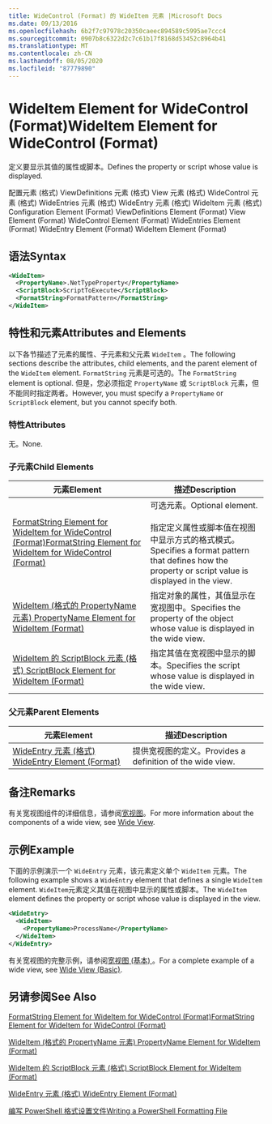 ```yaml
---
title: WideControl (Format) 的 WideItem 元素 |Microsoft Docs
ms.date: 09/13/2016
ms.openlocfilehash: 6b2f7c97978c20350caeec894589c5995ae7ccc4
ms.sourcegitcommit: 0907b8c6322d2c7c61b17f8168d53452c8964b41
ms.translationtype: MT
ms.contentlocale: zh-CN
ms.lasthandoff: 08/05/2020
ms.locfileid: "87779890"
---
```

# <a name="wideitem-element-for-widecontrol-format"></a><span data-ttu-id="f826e-102">WideItem Element for WideControl (Format)</span><span class="sxs-lookup"><span data-stu-id="f826e-102">WideItem Element for WideControl (Format)</span></span>

<span data-ttu-id="f826e-103">定义要显示其值的属性或脚本。</span><span class="sxs-lookup"><span data-stu-id="f826e-103">Defines the property or script whose value is displayed.</span></span>

<span data-ttu-id="f826e-104">配置元素 (格式) ViewDefinitions 元素 (格式) View 元素 (格式) WideControl 元素 (格式) WideEntries 元素 (格式) WideEntry 元素 (格式) WideItem 元素 (格式) </span><span class="sxs-lookup"><span data-stu-id="f826e-104">Configuration Element (Format) ViewDefinitions Element (Format) View Element (Format) WideControl Element (Format) WideEntries Element (Format) WideEntry Element (Format) WideItem Element (Format)</span></span>

## <a name="syntax"></a><span data-ttu-id="f826e-105">语法</span><span class="sxs-lookup"><span data-stu-id="f826e-105">Syntax</span></span>

```xml
<WideItem>
  <PropertyName>.NetTypeProperty</PropertyName>
  <ScriptBlock>ScriptToExecute</ScriptBlock>
  <FormatString>FormatPattern</FormatString>
</WideItem>
```

## <a name="attributes-and-elements"></a><span data-ttu-id="f826e-106">特性和元素</span><span class="sxs-lookup"><span data-stu-id="f826e-106">Attributes and Elements</span></span>

<span data-ttu-id="f826e-107">以下各节描述了元素的属性、子元素和父元素 `WideItem` 。</span><span class="sxs-lookup"><span data-stu-id="f826e-107">The following sections describe the attributes, child elements, and the parent element of the `WideItem` element.</span></span> <span data-ttu-id="f826e-108">`FormatString` 元素是可选的。</span><span class="sxs-lookup"><span data-stu-id="f826e-108">The `FormatString` element is optional.</span></span> <span data-ttu-id="f826e-109">但是，您必须指定 `PropertyName` 或 `ScriptBlock` 元素，但不能同时指定两者。</span><span class="sxs-lookup"><span data-stu-id="f826e-109">However, you must specify a `PropertyName` or `ScriptBlock` element, but you cannot specify both.</span></span>

### <a name="attributes"></a><span data-ttu-id="f826e-110">特性</span><span class="sxs-lookup"><span data-stu-id="f826e-110">Attributes</span></span>

<span data-ttu-id="f826e-111">无。</span><span class="sxs-lookup"><span data-stu-id="f826e-111">None.</span></span>

### <a name="child-elements"></a><span data-ttu-id="f826e-112">子元素</span><span class="sxs-lookup"><span data-stu-id="f826e-112">Child Elements</span></span>

|<span data-ttu-id="f826e-113">元素</span><span class="sxs-lookup"><span data-stu-id="f826e-113">Element</span></span>|<span data-ttu-id="f826e-114">描述</span><span class="sxs-lookup"><span data-stu-id="f826e-114">Description</span></span>|
|-------------|-----------------|
|[<span data-ttu-id="f826e-115">FormatString Element for WideItem for WideControl (Format)</span><span class="sxs-lookup"><span data-stu-id="f826e-115">FormatString Element for WideItem for WideControl (Format)</span></span>](./formatstring-element-for-wideitem-for-widecontrol-format.md)|<span data-ttu-id="f826e-116">可选元素。</span><span class="sxs-lookup"><span data-stu-id="f826e-116">Optional element.</span></span><br /><br /> <span data-ttu-id="f826e-117">指定定义属性或脚本值在视图中显示方式的格式模式。</span><span class="sxs-lookup"><span data-stu-id="f826e-117">Specifies a format pattern that defines how the property or script value is displayed in the view.</span></span>|
|[<span data-ttu-id="f826e-118">WideItem (格式的 PropertyName 元素) </span><span class="sxs-lookup"><span data-stu-id="f826e-118">PropertyName Element for WideItem (Format)</span></span>](./propertyname-element-for-wideitem-for-widecontrol-format.md)|<span data-ttu-id="f826e-119">指定对象的属性，其值显示在宽视图中。</span><span class="sxs-lookup"><span data-stu-id="f826e-119">Specifies the property of the object whose value is displayed in the wide view.</span></span>|
|[<span data-ttu-id="f826e-120">WideItem 的 ScriptBlock 元素 (格式) </span><span class="sxs-lookup"><span data-stu-id="f826e-120">ScriptBlock Element for WideItem (Format)</span></span>](./scriptblock-element-for-wideitem-for-widecontrol-format.md)|<span data-ttu-id="f826e-121">指定其值在宽视图中显示的脚本。</span><span class="sxs-lookup"><span data-stu-id="f826e-121">Specifies the script whose value is displayed in the wide view.</span></span>|

### <a name="parent-elements"></a><span data-ttu-id="f826e-122">父元素</span><span class="sxs-lookup"><span data-stu-id="f826e-122">Parent Elements</span></span>

|<span data-ttu-id="f826e-123">元素</span><span class="sxs-lookup"><span data-stu-id="f826e-123">Element</span></span>|<span data-ttu-id="f826e-124">描述</span><span class="sxs-lookup"><span data-stu-id="f826e-124">Description</span></span>|
|-------------|-----------------|
|[<span data-ttu-id="f826e-125">WideEntry 元素 (格式) </span><span class="sxs-lookup"><span data-stu-id="f826e-125">WideEntry Element (Format)</span></span>](./wideentry-element-for-widecontrol-format.md)|<span data-ttu-id="f826e-126">提供宽视图的定义。</span><span class="sxs-lookup"><span data-stu-id="f826e-126">Provides a definition of the wide view.</span></span>|

## <a name="remarks"></a><span data-ttu-id="f826e-127">备注</span><span class="sxs-lookup"><span data-stu-id="f826e-127">Remarks</span></span>

<span data-ttu-id="f826e-128">有关宽视图组件的详细信息，请参阅[宽视图](./creating-a-wide-view.md)。</span><span class="sxs-lookup"><span data-stu-id="f826e-128">For more information about the components of a wide view, see [Wide View](./creating-a-wide-view.md).</span></span>

## <a name="example"></a><span data-ttu-id="f826e-129">示例</span><span class="sxs-lookup"><span data-stu-id="f826e-129">Example</span></span>

<span data-ttu-id="f826e-130">下面的示例演示一个 `WideEntry` 元素，该元素定义单个 `WideItem` 元素。</span><span class="sxs-lookup"><span data-stu-id="f826e-130">The following example shows a `WideEntry` element that defines a single `WideItem` element.</span></span> <span data-ttu-id="f826e-131">`WideItem`元素定义其值在视图中显示的属性或脚本。</span><span class="sxs-lookup"><span data-stu-id="f826e-131">The `WideItem` element defines the property or script whose value is displayed in the view.</span></span>

```xml
<WideEntry>
  <WideItem>
    <PropertyName>ProcessName</PropertyName>
  </WideItem>
</WideEntry>
```

<span data-ttu-id="f826e-132">有关宽视图的完整示例，请参阅[宽视图 (基本) ](./wide-view-basic.md)。</span><span class="sxs-lookup"><span data-stu-id="f826e-132">For a complete example of a wide view, see [Wide View (Basic)](./wide-view-basic.md).</span></span>

## <a name="see-also"></a><span data-ttu-id="f826e-133">另请参阅</span><span class="sxs-lookup"><span data-stu-id="f826e-133">See Also</span></span>

[<span data-ttu-id="f826e-134">FormatString Element for WideItem for WideControl (Format)</span><span class="sxs-lookup"><span data-stu-id="f826e-134">FormatString Element for WideItem for WideControl (Format)</span></span>](./formatstring-element-for-wideitem-for-widecontrol-format.md)

[<span data-ttu-id="f826e-135">WideItem (格式的 PropertyName 元素) </span><span class="sxs-lookup"><span data-stu-id="f826e-135">PropertyName Element for WideItem (Format)</span></span>](./propertyname-element-for-wideitem-for-widecontrol-format.md)

[<span data-ttu-id="f826e-136">WideItem 的 ScriptBlock 元素 (格式) </span><span class="sxs-lookup"><span data-stu-id="f826e-136">ScriptBlock Element for WideItem (Format)</span></span>](./scriptblock-element-for-wideitem-for-widecontrol-format.md)

[<span data-ttu-id="f826e-137">WideEntry 元素 (格式) </span><span class="sxs-lookup"><span data-stu-id="f826e-137">WideEntry Element (Format)</span></span>](./wideentry-element-for-widecontrol-format.md)

[<span data-ttu-id="f826e-138">编写 PowerShell 格式设置文件</span><span class="sxs-lookup"><span data-stu-id="f826e-138">Writing a PowerShell Formatting File</span></span>](./writing-a-powershell-formatting-file.md)
